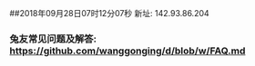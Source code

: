 ##2018年09月28日07时12分07秒 新址: 142.93.86.204
### 兔友常见问题及解答: https://github.com/wanggonging/d/blob/w/FAQ.md
